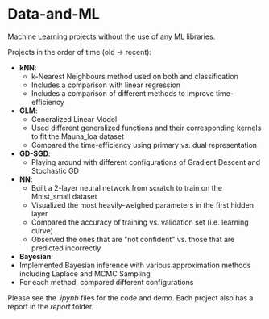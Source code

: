 # Data-and-ML
Machine Learning projects without the use of any ML libraries.

Projects in the order of time (old -> recent):
* __kNN__: 
  * k-Nearest Neighbours method used on both and classification
  * Includes a comparison with linear regression
  * Includes a comparison of different methods to improve time-efficiency
* __GLM__: 
  * Generalized Linear Model
  * Used different generalized functions and their corresponding kernels to fit the Mauna_loa dataset
  * Compared the time-efficiency using primary vs. dual representation
* __GD-SGD__:
  * Playing around with different configurations of Gradient Descent and Stochastic GD
* __NN__:
  * Built a 2-layer neural network from scratch to train on the Mnist_small dataset
  * Visualized the most heavily-weighed parameters in the first hidden layer
  * Compared the accuracy of training vs. validation set (i.e. learning curve)
  * Observed the ones that are "not confident" vs. those that are predicted incorrectly
 * __Bayesian__:
  * Implemented Bayesian inference with various approximation methods including Laplace and MCMC Sampling
  * For each method, compared different configurations
  
Please see the _.ipynb_ files for the code and demo. Each project also has a report in the _report_ folder.
